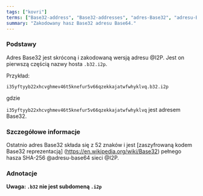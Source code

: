 ```yaml
---
tags: ["kovri"]
terms: ["Base32-address", "Base32-addresses", "adres-Base32", "adresu-Base32", "adresie-Base32"]
summary: "Zakodowany hasz Base32 adresu Base64."
---
```


### Podstawy

Adres Base32 jest skróconą i zakodowaną wersją adresu @I2P. Jest on pierwszą częścią nazwy hosta `.b32.i2p`.

Przykład:

`i35yftyyb22xhcvghmev46t5knefur5v66qzekkajatwfwhyklvq.b32.i2p`

gdzie

`i35yftyyb22xhcvghmev46t5knefur5v66qzekkajatwfwhyklvq` jest adresem Base32.

### Szczegółowe informacje

Ostatnio adres Base32 składa się z 52 znaków i jest [zaszyfrowaną kodem Base32 reprezentacją] (https://en.wikipedia.org/wiki/Base32) pełnego hasza SHA-256 @adresu-base64 sieci @I2P.

### Adnotacje

**Uwaga: `.b32` nie jest subdomeną `.i2p`**
